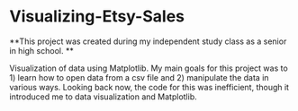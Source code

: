 # Visualizing-Etsy-Sales
**This project was created during my independent study class as a senior in high school. **

Visualization of data using Matplotlib. My main goals for this project was to 1) learn how to open data from a csv file and 2) manipulate the data in various ways. Looking back now, the code for this was inefficient, though it introduced me to data visualization and Matplotlib. 
